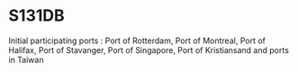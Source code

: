 # S131DB
Initial participating ports : Port of Rotterdam, Port of Montreal, Port of Halifax, Port of Stavanger, Port of Singapore, Port of Kristiansand and ports in Taiwan
